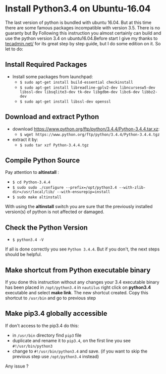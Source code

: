 # Install Python3.4 on Ubuntu-16.04
The last version of python is bundled with ubuntu 16.04. But at this time there are some famous packages incompatible with version 3.5. There is no guaranty but By Following this instruction you almost certainly  can build and use the python version 3.4 on ubuntu16.04.Before start I give my thanks to [tecadmin.net/](http://bit.ly/py34biu1604) for its great step by step guide, but I do some edition on it. So let to do:

## Install Required Packages
* Install some packages from launchpad:
    * `$ sudo apt-get install build-essential checkinstall`
    * `$ sudo apt-get install libreadline-gplv2-dev libncursesw5-dev libssl-dev libsqlite3-dev tk-dev libgdbm-dev libc6-dev libbz2-dev`
    * `$ sudo apt-get install libssl-dev openssl`
    
## Download and extract Python
* download https://www.python.org/ftp/python/3.4.4/Python-3.4.4.tar.xz:
    * `$ wget https://www.python.org/ftp/python/3.4.4/Python-3.4.4.tgz`
* extract it by:
    * `$ sudo tar xzf Python-3.4.4.tgz`
    
## Compile Python Source
Pay attention to **altinstall** :
* `$ cd Python-3.4.4`
* `$ sudo sudo ./configure --prefix=/opt/python3.4 --with-zlib-dir=/usr/local/lib/ --with-ensurepip=install`
* `$ sudo make altinstall`
    
With using the **altinstall** switch you are sure that the previously installed version(s) of python is not affected or damaged.

## Check the Python Version
* `$ python3.4 -V`

If all is done correctly you see `Python 3.4.4`. But if you don't, the next steps should be helpful.


## Make shortcut from Python executable binary
If you done this instruction without any changes your 3.4 executable binary has been placed in `/opt/python3.4` in `nautilus` right click on **python3.4** executable and select **make link**. The new shortcut created. Copy this shortcut to `/usr/bin` and go to previous step

## Make pip3.4 globally accessible
If don't access to the pip3.4 do this:

* in `/usr/bin` directory find `pip3` file
* duplicate and rename it to `pip3.4`, on the first line you see `#!/usr/bin/python3`
* change to `#!/usr/bin/python3.4` and save. (if you want to skip the previous step use `/opt/python3.4` instead)

Any issue ?